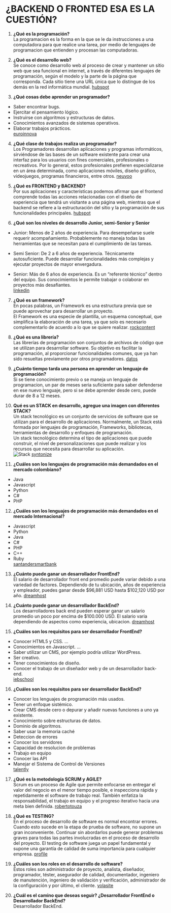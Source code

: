 # **¿BACKEND O FRONTED ESA ES LA CUESTIÓN?**

1. **¿Qué es la programación?**<br>
   La programacion es la forma en la que se le da instrucciones a una computadora para que realice una tarea, por medio de lenguajes de programacion que entienden y procesan las computadoras.

2. **¿Qué es el desarrollo web?**<br>
   Se conoce como desarrollo web al proceso de crear y mantener un sitio web que sea funcional en internet, a través de diferentes lenguajes de programación, según el modelo y la parte de la página que corresponda. Cada sitio tiene una URL única que lo distingue de los demás en la red informática mundial. [hubspot](https://blog.hubspot.es/website/que-es-desarrollo-web)

3. **¿Qué cosas debe aprender un programador?**<br>

- Saber encontrar bugs.
- Ejercitar el pensamiento lógico.
- Instruirse con algoritmos y estructuras de datos.
- Conocimientos avanzados de sistemas operativos.
- Elaborar trabajos prácticos.
  <br>
  [euroinnova](https://www.euroinnova.co/blog/que-se-necesita-para-ser-programador)

4. **¿Qué clase de trabajos realiza un programador?**<br>
   Los Programadores desarrollan aplicaciones y programas informáticos, sirviéndose de las bases de un software existente para crear una interfaz para los usuarios con fines comerciales, profesionales o recreativos. Por lo general, estos profesionales prefieren especializarse en un área determinada, como aplicaciones móviles, diseño gráfico, videojuegos, programas financieros, entre otros. [neuvoo](https://neuvoo.com.mx/neuvooPedia/es/programador/)<br>

5. **¿Qué es FRONTEND y BACKEND?** <br>
   Por sus aplicaciones y características podemos afirmar que el frontend comprende todas las acciones relacionadas con el diseño de experiencia que tendrá un visitante a una página web, mientras que el backend se refiere a la estructuración del sitio y la programación de sus funcionalidades principales. [hubspot](https://blog.hubspot.es/website/frontend-y-backend#:~:text=Por%20sus%20aplicaciones%20y%20caracter%C3%ADsticas,programaci%C3%B3n%20de%20sus%20funcionalidades%20principales.)

6. **¿Qué son los niveles de desarrollo Junior, semi-Senior y Senior**<br>

- Junior: Menos de 2 años de experiencia. Para desempeñarse suele requerir acompañamiento. Probablemente no maneja todas las herramientas que se necesitan para el cumplimiento de las tareas.

- Semi Senior: De 2 a 6 años de experiencia. Técnicamente autosuficiente. Puede desarrollar funcionalidades más complejas y ejecutar proyectos de mayor envergadura.

- Senior: Más de 6 años de experiencia. Es un “referente técnico” dentro del equipo. Sus conocimientos le permite trabajar o colaborar en proyectos más desafiantes.
  <br>
  [linkedin](https://es.linkedin.com/pulse/las-diferencias-entre-un-profesional-junior-semi-y-garcia-rodr%C3%ADguez#:~:text=Junior%3A%20Menos%20de%202%20a%C3%B1os%20de%20experiencia.&text=Semi%20Senior%3A%20De%202%20a%206%20a%C3%B1os%20de%20experiencia.&text=Senior%3A%20M%C3%A1s%20de%206%20a%C3%B1os,Conocimientos%20T%C3%A9cnicos.)

7. **¿Qué es un framework?**<br>
   En pocas palabras, un Framework es una estructura previa que se puede aprovechar para desarrollar un proyecto. <br>
   El Framework es una especie de plantilla, un esquema conceptual, que simplifica la elaboración de una tarea, ya que solo es necesario complementarlo de acuerdo a lo que se quiere realizar. [rockcontent](https://rockcontent.com/es/blog/framework/)

8. **¿Qué es una librería?**<br>
   Las librerías de programación son conjuntos de archivos de código que se utilizan para desarrollar software. Su objetivo es facilitar la programación, al proporcionar funcionalidades comunes, que ya han sido resueltas previamente por otros programadores. [datos](https://datos.gob.es/es/blog/11-librerias-para-crear-visualizaciones-de-datos#:~:text=Las%20librer%C3%ADas%20de%20programaci%C3%B3n%20son,resueltas%20previamente%20por%20otros%20programadores.)

9. **¿Cuánto tiempo tarda una persona en aprender un lenguaje de programación?**<br>
   Si se tiene conocimiento previo o se maneja un lenguaje de programacion, un par de meses seria suficiente para saber defenderse en ese nuevo lenguaje, pero si se debe aprender desde cero, puede durar de 8 a 12 meses.

10. **Qué es un STACK en desarrollo, agregue una imagen con diferentes STACK?**<br>
    Un stack tecnológico es un conjunto de servicios de software que se utilizan para el desarrollo de aplicaciones. Normalmente, un Stack está formada por lenguajes de programación, Frameworks, bibliotecas, herramientas de desarrollo y enfoques de programación.<br>
    Un stack tecnológico determina el tipo de aplicaciones que puede construir, el nivel de personalizaciones que puede realizar y los recursos que necesita para desarrollar su aplicación.<br>
    ![Stack](https://www.syntonize.com/wp-content/uploads/2022/04/Stack-web.png)
    [syntonize](https://www.syntonize.com/stack-tecnologico-que-es-y-como-crear-uno/#:~:text=Un%20stack%20tecnol%C3%B3gico%20es%20un,desarrollo%20y%20enfoques%20de%20programaci%C3%B3n.)

11. **¿Cuáles son los lenguajes de programación más demandados en el mercado
    colombiano?**<br>

- Java
- Javascript
- Python
- C#
- PHP

12. **¿Cuáles son los lenguajes de programación más demandados en el mercado
    Internacional?**<br>

- Javascript
- Python
- Java
- C#
- PHP
- C++
- Ruby
  <br>
  [santandersmartbank](https://santandersmartbank.es/empleo/lenguajes-de-programacion/)

13. **¿Cuánto puede ganar un desarrollador FrontEnd?**<br>
    El salario de desarrollador front end promedio puede variar debido a una variedad de factores. Dependiendo de tu ubicación, años de experiencia y empleador, puedes ganar desde $96,881 USD hasta $102,120 USD por año. [dreamhost](https://www.dreamhost.com/blog/es/salario-desarrollador-front-end/#:~:text=El%20salario%20de%20desarrollador%20front,hasta%20%24102%2C120%20USD%20por%20a%C3%B1o.)

14. **¿Cuánto puede ganar un desarrollador BackEnd?**<br>
    Los desarrolladores back end pueden esperar ganar un salario promedio un poco por encima de $100.000 USD. El salario varia dependiendo de aspectos como experiencia, ubicacion. [dreamhost](https://www.dreamhost.com/blog/es/salario-desarrollador-backend/)

15. **¿Cuáles son los requisitos para ser desarrollador FrontEnd?**<br>

- Conocer HTML5 y CSS. ...
- Conocimientos en Javascript. ...
- Saber utilizar un CMS, por ejemplo podría utilizar WordPress.
- Ser creativo.
- Tener conocimientos de diseño.
- Conocer el trabajo de un diseñador web y de un desarrollador back-end.
  <br>
  [iebschool](https://www.iebschool.com/blog/funciones-front-end-developer-analitica-usabilidad/)

16. **¿Cuáles son los requisitos para ser desarrollador BackEnd?**<br>

- Conocer los lenguajes de programación más usados.
- Tener un enfoque sistémico.
- Crear CMS desde cero o depurar y añadir nuevas funciones a uno ya existente.
- Conocimiento sobre estructuras de datos.
- Dominio de algoritmos.
- Saber usar la memoria caché
- Deteccion de errores
- Conocer los servidores
- Capacidad de resolucion de problemas
- Trabajo en equipo
- Conocer las API
- Manejar el Sistema de Control de Versiones
  <br>
  [talently](https://talently.tech/blog/skills-para-ser-desarrollador-backend)

17. **¿Qué es la metodología SCRUM y AGILE?**<br>
    Scrum es un proceso de Agile que permite enfocarse en entregar el valor del negocio en el menor tiempo posible, e inspecciona rápida y repetidamente el software de trabajo real. También enfatiza la responsabilidad, el trabajo en equipo y el progreso iterativo hacia una meta bien definida. [robertotouza](https://robertotouza.com/agile/agile-vs-scrum/#:~:text=Scrum%20es%20un%20proceso%20de,hacia%20una%20meta%20bien%20definida.)

18. **¿Qué es TESTING?**<br>
    En el proceso de desarrollo de software es normal encontrar errores. Cuando esto sucede en la etapa de prueba de software, no supone un gran inconveniente. Continuar sin abordarlos puede generar problemas graves para todas las partes involucradas en el proceso de desarrollo del proyecto. El testing de software juega un papel fundamental y supone una garantía de calidad de suma importancia para cualquier empresa. [profile](https://profile.es/blog/que-es-el-testing-de-software/)

19. **¿Cuáles son los roles en el desarrollo de software?**<br>
    Estos roles son administrador de proyecto, analista, diseñador, programador, téster, asegurador de calidad, documentador, ingeniero de manutención, ingeniero de validación y verificación, administrador de la configuración y por último, el cliente. [yolasite](http://profayadira.yolasite.com/resources/Roles_desarrollo_software.pdf)

20. **¿Cuál es el camino que deseas seguir? ¿Desarrollador FrontEnd o Desarrollador
    BackEnd?**<br>
    Desarrollador BackEnd.
